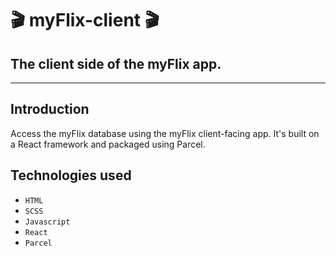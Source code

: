 # 🎬 myFlix-client 🎬

## The client side of the myFlix app.

---

## Introduction

Access the myFlix database using the myFlix client-facing app. It's built on a React framework and packaged using Parcel. 

## Technologies used

-   `HTML`
-   `SCSS`
-   `Javascript`
-   `React`
-   `Parcel`